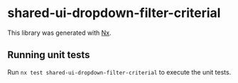 # shared-ui-dropdown-filter-criterial

This library was generated with [Nx](https://nx.dev).

## Running unit tests

Run `nx test shared-ui-dropdown-filter-criterial` to execute the unit tests.

